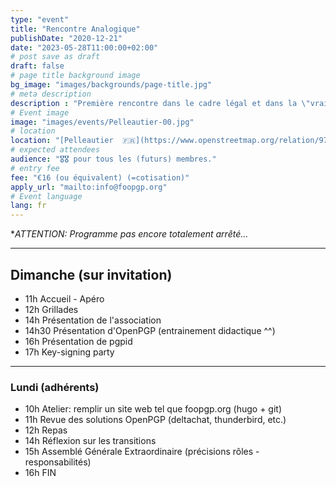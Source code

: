 ```yaml
---
type: "event"
title: "Rencontre Analogique"
publishDate: "2020-12-21"
date: "2023-05-28T11:00:00+02:00"
# post save as draft
draft: false
# page title background image
bg_image: "images/backgrounds/page-title.jpg"
# meta description
description : "Première rencontre dans le cadre légal et dans la \"vraie\" vie."
# Event image
image: "images/events/Pelleautier-00.jpg"
# location
location: "[Pelleautier  🇫🇷](https://www.openstreetmap.org/relation/971979)"
# expected attendees
audience: "🎖️🎖️ pour tous les (futurs) membres."
# entry fee
fee: "€16 (ou équivalent) (=cotisation)"
apply_url: "mailto:info@foopgp.org"
# Event language
lang: fr
---
```


**ATTENTION: Programme pas encore totalement arrêté...*

---

## Dimanche (sur invitation)

* 11h Accueil - Apéro
* 12h Grillades
* 14h Présentation de l'association
* 14h30 Présentation d'OpenPGP (entrainement didactique ^^)
* 16h Présentation de pgpid
* 17h Key-signing party

---

### Lundi (adhérents)

* 10h Atelier: remplir un site web tel que foopgp.org (hugo + git)
* 11h Revue des solutions OpenPGP (deltachat, thunderbird, etc.)
* 12h Repas
* 14h Réflexion sur les transitions
* 15h Assemblé Générale Extraordinaire (précisions rôles - responsabilités)
* 16h FIN

